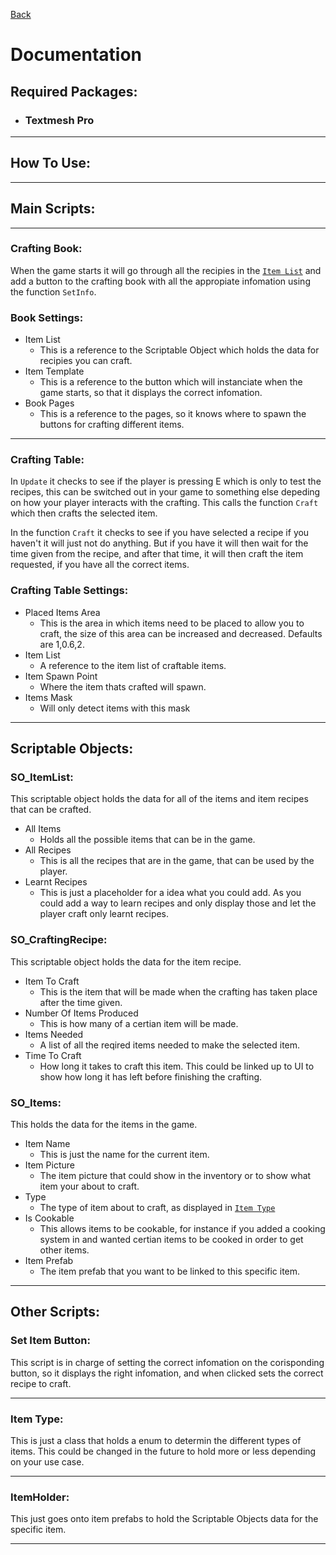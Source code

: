 [Back](../../../../README.md)
# **Documentation**

## **Required Packages**:

- ### Textmesh Pro
___
## **How To Use**:
___
## **Main Scripts**:
___
### **Crafting Book**:
When the game starts it will go through all the recipies in the [`Item List`](#so_itemlist) and add a button to the crafting book with all the appropiate infomation using the function `SetInfo`.
### Book Settings:
- Item List
    - This is a reference to the Scriptable Object which holds the data for recipies you can craft.
- Item Template
    - This is a reference to the button which will instanciate when the game starts, so that it displays the correct infomation.
- Book Pages
    - This is a reference to the pages, so it knows where to spawn the buttons for crafting different items.
___
### **Crafting Table**:
In `Update` it checks to see if the player is pressing E which is only to test the recipes, this can be switched out in your game to something else depeding on how your player interacts with the crafting. This calls the function `Craft` which then crafts the selected item.

In the function `Craft` it checks to see if you have selected a recipe if you haven't it will just not do anything. But if you have it will then wait for the time given from the recipe, and after that time, it will then craft the item requested, if you have all the correct items. 
### Crafting Table Settings:
- Placed Items Area
    - This is the area in which items need to be placed to allow you to craft, the size of this area can be increased and decreased. Defaults are 1,0.6,2.
- Item List
    - A reference to the item list of craftable items.
- Item Spawn Point
    - Where the item thats crafted will spawn.
- Items Mask
    - Will only detect items with this mask
___
## **Scriptable Objects**:
### **SO_ItemList**:
This scriptable object holds the data for all of the items and item recipes that can be crafted.
- All Items
    - Holds all the possible items that can be in the game.
- All Recipes
    - This is all the recipes that are in the game, that can be used by the player.
- Learnt Recipes
    - This is just a placeholder for a idea what you could add. As you could add a way to learn recipes and only display those and let the player craft only learnt recipes.
### **SO_CraftingRecipe**:
This scriptable object holds the data for the item recipe.
- Item To Craft
    - This is the item that will be made when the crafting has taken place after the time given.
- Number Of Items Produced
    - This is how many of a certian item will be made.
- Items Needed
    - A list of all the reqired items needed to make the selected item.
- Time To Craft
    - How long it takes to craft this item. This could be linked up to UI to show how long it has left before finishing the crafting.

### **SO_Items**:
This holds the data for the items in the game.
- Item Name
    - This is just the name for the current item.
- Item Picture
    - The item picture that could show in the inventory or to show what item your about to craft.
- Type
    - The type of item about to craft, as displayed in [`Item Type`](#item-type)
- Is Cookable
    - This allows items to be cookable, for instance if you added a cooking system in and wanted certian items to be cooked in order to get other items.
- Item Prefab
    - The item prefab that you want to be linked to this specific item.
___
## **Other Scripts**:
### **Set Item Button**:
This script is in charge of setting the correct infomation on the corisponding button, so it displays the right infomation, and when clicked sets the correct recipe to craft.
___
### **Item Type**:
This is just a class that holds a enum to determin the different types of items. This could be changed in the future to hold more or less depending on your use case.
___
### **ItemHolder**:
This just goes onto item prefabs to hold the Scriptable Objects data for the specific item. 
___